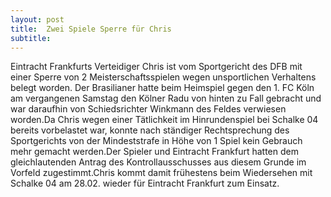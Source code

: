 ```yaml
---
layout: post
title:  Zwei Spiele Sperre für Chris
subtitle:  
---
```


Eintracht Frankfurts Verteidiger Chris ist vom Sportgericht des DFB mit einer Sperre von 2 Meisterschaftsspielen wegen unsportlichen Verhaltens belegt worden. Der Brasilianer hatte beim Heimspiel gegen den 1. FC Köln am vergangenen Samstag den Kölner Radu von hinten zu Fall gebracht und war daraufhin von Schiedsrichter Winkmann des Feldes verwiesen worden.Da Chris wegen einer Tätlichkeit im Hinrundenspiel bei Schalke 04 bereits vorbelastet war, konnte nach ständiger Rechtsprechung des Sportgerichts von der Mindeststrafe in Höhe von 1 Spiel kein Gebrauch mehr gemacht werden.Der Spieler und Eintracht Frankfurt hatten dem gleichlautenden Antrag des Kontrollausschusses aus diesem Grunde im Vorfeld zugestimmt.Chris kommt damit frühestens beim Wiedersehen mit Schalke 04 am 28.02. wieder für Eintracht Frankfurt zum Einsatz.


